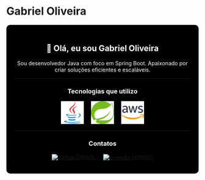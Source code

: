 # Gabriel Oliveira

<div align="center" style="background-color: #000000; padding: 20px; border-radius: 10px; color: white;">

## 👋 Olá, eu sou Gabriel Oliveira

Sou desenvolvedor Java com foco em Spring Boot. Apaixonado por criar soluções eficientes e escaláveis.

---

### Tecnologias que utilizo

<p>
  <img src="https://raw.githubusercontent.com/devicons/devicon/master/icons/java/java-original.svg" alt="Java" width="60" height="60" style="margin-right: 15px;" />
  <img src="https://raw.githubusercontent.com/devicons/devicon/master/icons/spring/spring-original.svg" alt="Spring Boot" width="60" height="60" style="margin-right: 15px;" />
  <img src="https://raw.githubusercontent.com/devicons/devicon/master/icons/amazonwebservices/amazonwebservices-original.svg" alt="AWS" width="60" height="60" />
</p>

---

### Contatos

<p>
  <a href="https://github.com/gabrielpaje12" target="_blank" rel="noopener noreferrer" style="margin-right: 20px;">
    <img src="https://cdn.jsdelivr.net/npm/simple-icons@v9/icons/github.svg" alt="GitHub" width="30" height="30" style="vertical-align: middle;" /> GitHub
  </a>
  <a href="https://www.linkedin.com/in/gabriel-oliveira-833a58373?utm_source=share&utm_campaign=share_via&utm_content=profile&utm_medium=android_app" target="_blank" rel="noopener noreferrer">
    <img src="https://cdn.jsdelivr.net/npm/simple-icons@v9/icons/linkedin.svg" alt="LinkedIn" width="30" height="30" style="vertical-align: middle;" /> LinkedIn
  </a>
</p>

</div>
